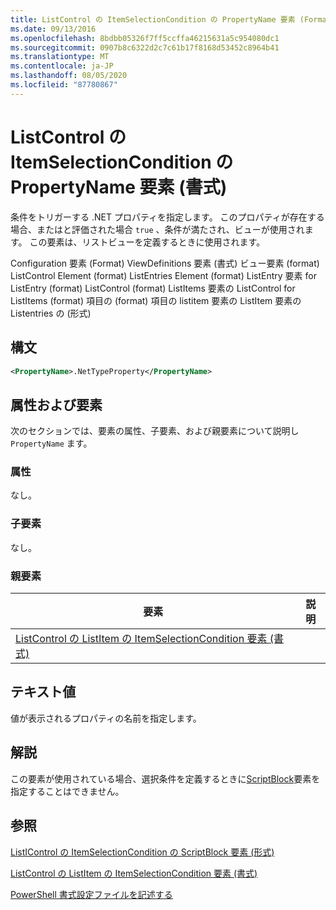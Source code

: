 ```yaml
---
title: ListControl の ItemSelectionCondition の PropertyName 要素 (Format) |Microsoft Docs
ms.date: 09/13/2016
ms.openlocfilehash: 8bdbb05326f7ff5ccffa46215631a5c954080dc1
ms.sourcegitcommit: 0907b8c6322d2c7c61b17f8168d53452c8964b41
ms.translationtype: MT
ms.contentlocale: ja-JP
ms.lasthandoff: 08/05/2020
ms.locfileid: "87780867"
---
```

# <a name="propertyname-element-for-itemselectioncondition-for-listcontrol-format"></a>ListControl の ItemSelectionCondition の PropertyName 要素 (書式)

条件をトリガーする .NET プロパティを指定します。 このプロパティが存在する場合、またはと評価された場合 `true` 、条件が満たされ、ビューが使用されます。 この要素は、リストビューを定義するときに使用されます。

Configuration 要素 (Format) ViewDefinitions 要素 (書式) ビュー要素 (format) ListControl Element (format) ListEntries Element (format) ListEntry 要素 for ListEntry (format) ListControl (format) ListItems 要素の ListControl for ListItems (format) 項目の (format) 項目の listitem 要素の ListItem 要素の Listentries の (形式)

## <a name="syntax"></a>構文

```xml
<PropertyName>.NetTypeProperty</PropertyName>
```

## <a name="attributes-and-elements"></a>属性および要素

次のセクションでは、要素の属性、子要素、および親要素について説明し `PropertyName` ます。

### <a name="attributes"></a>属性

なし。

### <a name="child-elements"></a>子要素

なし。

### <a name="parent-elements"></a>親要素

|要素|説明|
|-------------|-----------------|
|[ListControl の ListItem の ItemSelectionCondition 要素 (書式)](./itemselectioncondition-element-for-listitem-for-listcontrol-format.md)||

## <a name="text-value"></a>テキスト値

値が表示されるプロパティの名前を指定します。

## <a name="remarks"></a>解説

この要素が使用されている場合、選択条件を定義するときに[ScriptBlock](./scriptblock-element-for-itemselectioncondition-for-listcontrol-format.md)要素を指定することはできません。

## <a name="see-also"></a>参照

[ListIControl の ItemSelectionCondition の ScriptBlock 要素 (形式)](./scriptblock-element-for-itemselectioncondition-for-listcontrol-format.md)

[ListControl の ListItem の ItemSelectionCondition 要素 (書式)](./itemselectioncondition-element-for-listitem-for-listcontrol-format.md)

[PowerShell 書式設定ファイルを記述する](./writing-a-powershell-formatting-file.md)
